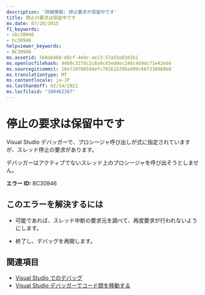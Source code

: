 ```yaml
---
description: '詳細情報: 停止要求が保留中です'
title: 停止の要求は保留中です
ms.date: 07/20/2015
f1_keywords:
- vbc30946
- bc30946
helpviewer_keywords:
- BC30946
ms.assetid: 560ab468-d8cf-4e9c-ae13-57a55e83d2b1
ms.openlocfilehash: 44b0c327dc2c8a9c65eddec246c4b9dc71e42ed4
ms.sourcegitcommit: 10e719780594efc781b15295e499c66f316068b8
ms.translationtype: MT
ms.contentlocale: ja-JP
ms.lasthandoff: 02/14/2021
ms.locfileid: "100462387"
---
```

# <a name="stop-request-is-pending"></a>停止の要求は保留中です

Visual Studio デバッガーで、プロシージャ呼び出しが式に指定されていますが、スレッド停止の要求があります。  
  
 デバッガーはアクティブでないスレッド上のプロシージャを呼び出そうとしません。  
  
 **エラー ID:** BC30946  
  
## <a name="to-correct-this-error"></a>このエラーを解決するには  
  
- 可能であれば、スレッド中断の要求元を調べて、再度要求が行われないようにします。  
  
- 終了し、デバッグを再開します。  
  
## <a name="see-also"></a>関連項目

- [Visual Studio でのデバッグ](/visualstudio/debugger/debugger-feature-tour)
- [Visual Studio デバッガーでコード間を移動する](/visualstudio/debugger/navigating-through-code-with-the-debugger)
